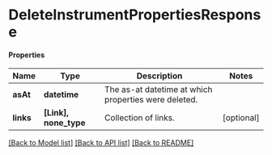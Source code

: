 # DeleteInstrumentPropertiesResponse

#### Properties
Name | Type | Description | Notes
------------ | ------------- | ------------- | -------------
**asAt** | **datetime** | The as-at datetime at which properties were deleted. | 
**links** | **[Link], none_type** | Collection of links. | [optional] 

[[Back to Model list]](../README.md#documentation-for-models) [[Back to API list]](../README.md#documentation-for-api-endpoints) [[Back to README]](../README.md)

